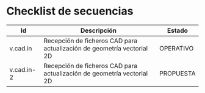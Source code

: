 # Checklist de secuencias
  
| Id | Descripción | Estado |
| -- | -- | -- |
| v.cad.in | Recepción de ficheros CAD para actualización de geometría vectorial 2D | OPERATIVO |
| v.cad.in-2 | Recepción de ficheros CAD para actualización de geometría vectorial 2D | PROPUESTA |